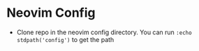 # Neovim Config

- Clone repo in the neovim config directory. You can run `:echo stdpath('config')` to get the path
